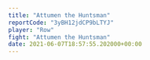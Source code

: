 ```yaml
---
title: "Attumen the Huntsman"
reportCode: "3yBH12jdCP9bLTYJ"
player: "Row"
fight: "Attumen the Huntsman"
date: 2021-06-07T18:57:55.202000+00:00
---
```

